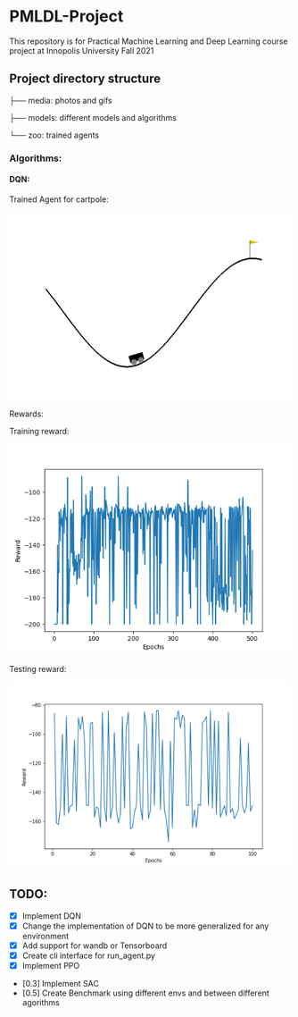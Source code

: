 # PMLDL-Project
This repository is for Practical Machine Learning and Deep Learning course project at Innopolis University Fall 2021

## Project directory structure

├── media: photos and gifs

├── models: different models and algorithms

└── zoo: trained agents


### Algorithms:

#### DQN:

Trained Agent for cartpole:

![Trained Agent](https://github.com/hany606/PMLDL-Project/blob/main/media/gif/dqn.gif)

Rewards:

Training reward:

![Best model training](https://github.com/hany606/PMLDL-Project/blob/main/zoo/dqn/best_model_dqn.png)

Testing reward:

![Best model training](https://github.com/hany606/PMLDL-Project/blob/main/zoo/dqn/best_model_dqn_testing.png)


## TODO:
- [X] Implement DQN
- [X] Change the implementation of DQN to be more generalized for any environment
- [X] Add support for wandb or Tensorboard
- [X] Create cli interface for run_agent.py
- [X] Implement PPO
- [0.3] Implement SAC
- [0.5] Create Benchmark using different envs and between different agorithms
